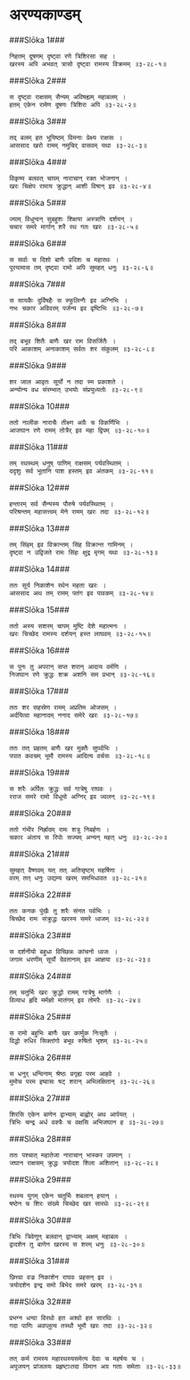 अरण्यकाण्डम्
===============================


###Slōka 1###


    निहतम् दूषणम् दृष्ट्वा रणे त्रिशिरसा सह ।
    खरस्य अपि अभवत् त्रासो दृष्ट्वा रामस्य विक्रमम् ॥३-२८-१॥


###Slōka 2###


    स दृष्ट्वा राक्षसम् सैन्यम् अविषह्यम् महाबलम् ।
    हतम् एकेन रामेण दूषणः त्रिशिरा अपि ॥३-२८-२॥


###Slōka 3###


    तद् बलम् हत भूयिष्ठम् विमनाः प्रेक्ष्य राक्षसः ।
    आससाद खरो रामम् नमुचिर् वासवम् यथा ॥३-२८-३॥


###Slōka 4###


    विकृष्य बलवत् चापम् नाराचान् रक्त भोजनान् ।
    खरः चिक्षेप रामाय क्रुद्धान् आशी विषान् इव ॥३-२८-४॥


###Slōka 5###


    ज्याम् विधुन्वन् सुबहुशः शिक्षया अस्त्राणि दर्शयन् ।
    चचार समरे मार्गान् शरै रथ गतः खरः ॥३-२८-५॥


###Slōka 6###


    स सर्वाः च दिशो बाणैः प्रदिशः च महारथः ।
    पूरयामास तम् दृष्ट्वा रामो अपि सुमहत् धनुः ॥३-२८-६॥


###Slōka 7###


    स सायकैः दुर्विषहैः स स्फुलिन्गैः इव अग्निभिः ।
    नभः चकार अविवरम् पर्जन्य इव वृष्टिभिः ॥३-२८-७॥


###Slōka 8###


    तद् बभूव शितैः बाणैः खर राम विसर्जितैः ।
    परि आकाशम् अनाकाशम् सर्वतः शर संकुलम् ॥३-२८-८॥


###Slōka 9###


    शर जाल आवृतः सूर्यो न तदा स्म प्रकाशते ।
    अन्योन्य वध संरम्भात् उभयोः संप्रयुध्यतोः ॥३-२८-९॥


###Slōka 10###


    ततो नालीक नाराचैः तीक्ष्ण अग्रैः च विकर्णिभिः ।
    आजघान रणे रामम् तोत्रैर् इव महा द्विपम् ॥३-२८-१०॥


###Slōka 11###


    तम् रथस्थम् धनुष् पाणिम् राक्षसम् पर्यवस्थितम् ।
    ददृशुः सर्व भूतानि पाश हस्तम् इव अंतकम् ॥३-२८-११॥


###Slōka 12###


    हन्तारम् सर्व सैन्यस्य पौरुषे पर्यवस्थितम् ।
    परिश्रन्तम् महासत्त्वम् मेने रामम् खरः तदा ॥३-२८-१२॥


###Slōka 13###


    तम् सिंहम् इव विक्रान्तम् सिंह विक्रान्त गामिनम् ।
    दृष्ट्वा न उद्विजते रामः सिंहः क्षुद्र मृगम् यथा ॥३-२८-१३॥


###Slōka 14###


    ततः सूर्य निकाशेन रथेन महता खरः ।
    आससाद अथ तम् रामम् पतंग इव पावकम् ॥३-२८-१४॥


###Slōka 15###


    ततो अस्य सशरम् चापम् मुष्टि देशे महात्मनः ।
    खरः चिच्छेद रामस्य दर्शयन् हस्त लाघवम् ॥३-२८-१५॥


###Slōka 16###


    स पुनः तु अपरान् सप्त शरान् आदाय वर्मणि ।
    निजघान रणे क्रुद्धः शक्र अशनि सम प्रभान् ॥३-२८-१६॥


###Slōka 17###


    ततः शर सहस्रेण रामम् अप्रतिम ओजसम् ।
    अर्दयित्वा महानादम् ननाद समेरे खरः ॥३-२८-१७॥


###Slōka 18###


    ततः तत् प्रहतम् बाणैः खर मुक्तैः सुपर्वभिः ।
    पपात कवचम् भूमौ रामस्य आदित्य वर्चसः ॥३-२८-१८॥


###Slōka 19###


    स शरैः अर्पितः क्रुद्धः सर्व गात्रेषु राघवः ।
    रराज समरे रामो विधूमो अग्निर् इव ज्वलन् ॥३-२८-१९॥


###Slōka 20###


    ततो गंभीर निर्ह्रादम् रामः शत्रु निबर्हणः ।
    चकार अंताय स रिपोः सज्यम् अन्यन् महत् धनुः ॥३-२८-२०॥


###Slōka 21###


    सुमहत् वैष्णवम् यत् तत् अतिसृष्टम् महर्षिणा ।
    वरम् तत् धनुः उद्यम्य खरम् समभिधावत ॥३-२८-२१॥


###Slōka 22###


    ततः कनक पुंखैः तु शरैः संनत पर्वभिः ।
    चिच्छेद रामः संक्रुद्धः खरस्य समरे ध्वजम् ॥३-२८-२२॥


###Slōka 23###


    स दर्शनीयो बहुधा विच्छिन्नः कांचनो ध्वजः ।
    जगाम धरणीम् सूर्यो देवतानाम् इव आज्ञया ॥३-२८-२३॥


###Slōka 24###


    तम् चतुर्भिः खरः क्रुद्धो रामम् गात्रेषु मार्गणैः ।
    विव्याध हृदि मर्मज्ञो मातंगम् इव तोमरैः ॥३-२८-२४॥


###Slōka 25###


    स रामो बहुभिः बाणैः खर कार्मुक निःसृतैः ।
    विद्धो रुधिर सिक्तांगो बभूव रुषितो भृशम् ॥३-२८-२५॥


###Slōka 26###


    स धनुर् धन्विनाम् श्रेष्ठः प्रगृह्य परम आहवे ।
    मुमोच परम इष्वासः षट् शरान् अभिलक्षितान् ॥३-२८-२६॥


###Slōka 27###


    शिरसि एकेन बाणेन द्वाभ्याम् बाह्वोर् अथ आर्पयत् ।
    त्रिभिः चन्द्र अर्ध वक्त्रैः च वक्षसि अभिजघान ह ॥३-२८-२७॥


###Slōka 28###


    ततः पश्चात् महातेजा नाराचान् भास्कर उपमान् ।
    जघान राक्षसम् क्रुद्धः त्रयोदश शिला अशितान् ॥३-२८-२८॥


###Slōka 29###


    रथस्य युगम् एकेन चतुर्भिः शबलान् हयान् ।
    षष्ठेन च शिरः संख्ये चिच्छेद खर सारथेः ॥३-२८-२९॥


###Slōka 30###


    त्रिभिः त्रिवेणून् बलवान् द्वाभ्याम् अक्षम् महाबलः ।
    द्वादशेन तु बाणेन खरस्य स शरम् धनुः ॥३-२८-३०॥


###Slōka 31###


    छित्त्वा वज्र निकाशेन राघवः प्रहसन् इव ।
    त्रयोदशेन इन्द्र समो बिभेद समरे खरम् ॥३-२८-३१॥


###Slōka 32###


    प्रभग्न धन्वा विरथो हत अश्वो हत सारथिः ।
    गदा पाणिः अवप्लुत्य तस्थौ भूमौ खरः तदा ॥३-२८-३२॥


###Slōka 33###


    तत् कर्म रामस्य महारथस्यसमेत्य देवाः च महर्षयः च ।
    अपूजयन् प्रांजलयः प्रहृष्टाःतदा विमान अग्र गताः समेताः ॥३-२८-३३॥


